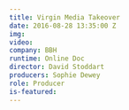 ```yaml
---
title: Virgin Media Takeover
date: 2016-08-28 13:35:00 Z
img:
video:
company: BBH
runtime: Online Doc
director: David Stoddart
producers: Sophie Dewey
role: Producer
is-featured:
---
```


